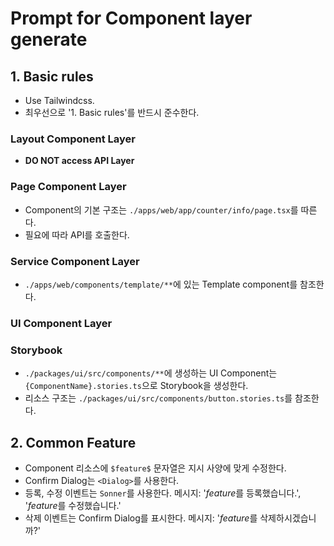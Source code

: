 # Prompt for Component layer generate

## 1. Basic rules

- Use Tailwindcss.
- 최우선으로 '1. Basic rules'를 반드시 준수한다.

### Layout Component Layer

- **DO NOT access API Layer**

### Page Component Layer

- Component의 기본 구조는 `./apps/web/app/counter/info/page.tsx`를 따른다.
- 필요에 따라 API를 호출한다.

### Service Component Layer

- `./apps/web/components/template/**`에 있는 Template component를 참조한다.

### UI Component Layer

### Storybook

- `./packages/ui/src/components/**`에 생성하는 UI Component는 `{ComponentName}.stories.ts`으로 Storybook을 생성한다.
- 리소스 구조는 `./packages/ui/src/components/button.stories.ts`를 참조한다.

## 2. Common Feature

- Component 리소스에 `$feature$` 문자열은 지시 사양에 맞게 수정한다.
- Confirm Dialog는 `<Dialog>`를 사용한다.
- 등록, 수정 이벤트는 `Sonner`를 사용한다. 메시지: '$feature$를 등록했습니다.', '$feature$를 수정했습니다.'
- 삭제 이벤트는 Confirm Dialog를 표시한다. 메시지: '$feature$를 삭제하시겠습니까?'
